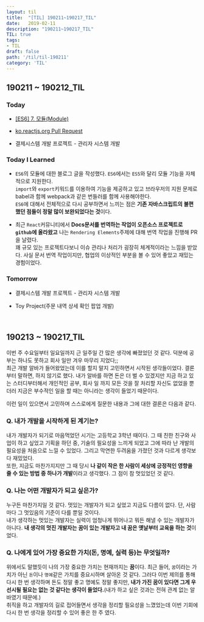 ```yaml
---
layout: til
title:  "[TIL] 190211~190217_TIL"
date:   2019-02-11
description: "190211~190217_TIL"
TIL: true
tags:
- TIL
draft: false
path: '/til/til-190211'
category: 'TIL'
---
```


## 190211 ~ 190212_TIL

### Today 

- [[ES6] 7. 모듈(Module)](https://bkdevlog.netlify.com/posts/module)

- [ko.reactjs.org Pull Request](https://github.com/reactjs/ko.reactjs.org/pull/21)

- 결제시스템 개발 프로젝트 - 관리자 시스템 개발

### Today I Learned

- `ES6`의 모듈에 대한 블로그 글을 작성했다. `ES6`에서는 `ES5`와 달리 모듈 기능을 자체적으로 지원한다. <br/>`import`와 `export`키워드를 이용하여 기능을 제공하고 있고 브라우저의 지원 문제로 babel과 함께 webpack과 같은 번들러를 함께 사용해야한다.<br/>`ES6`에 대해서 전체적으로 다시 공부하면서 느끼는 점은 **기존 자바스크립트의 불편했던 점들이 정말 많이 보완되었다는 것**이다.

- 최근 `React`커뮤니티에서 **Docs문서를 번역하는 작업이 오픈소스 프로젝트로 `github`에 올라왔고** 나는 `Rendering Elements`주제에 대해 번역 작업을 진행해 PR을 날렸다. <br/>꽤 규모 있는 프로젝트다보니 이슈 관리나 처리가 굉장히 체계적이라는 느낌을 받았다. 사실 문서 번역 작업이지만, 협업의 이상적인 부분을 볼 수 있어 좋았고 재밌는 경험이었다.

### Tomorrow

- 결제시스템 개발 프로젝트 - 관리자 시스템 개발

- Toy Project(주문 내역 상세 확인 팝업 개발)

<br/>

## 190213 ~ 190217_TIL

이번 주 수요일부터 일요일까지 근 일주일 간 많은 생각에 빠졌었던 것 같다. 덕분에 공부는 하나도 못하고 회사 일만 겨우 마무리 지었다;;<br/>최근 개발 알바가 들어왔었는데 이를 할지 말지 고민하면서 시작된 생각들이었다. 결론부터 말하면, 하지 않기로 했다. 내가 알바를 하면 돈은 더 벌 수 있겠지만 지금 하고 있는 스터디부터해서 개인적인 공부, 회사 일 까지 모든 것을 잘 처리할 자신도 없었을 뿐더러 지금은 부수적인 일을 할 때는 아니라는 생각이 들었기 때문이다.

이런 일이 있으면서 고민하며 스스로에게 질문한 내용과 그에 대한 결론은 다음과 같다.

### Q. 내가 개발을 시작하게 된 계기는?

내가 개발자가 되기로 마음먹었던 시기는 고등학교 3학년 때이다. 그 때 친한 친구와 사업이 하고 싶었고 기획을 하던 중, 기술의 필요성을 느끼게 되었고 그에 따라 난 개발의 필요성을 처음으로 느낄 수 있었다. 그리고 막연한 두려움을 가졌던 것과 다르게 생각보다 재밌었다.<br/> 또한, 지금도 마찬가지지만 그 때 당시 **나 같이 작은 한 사람이 세상에 긍정적인 영향을 줄 수 있는 방법 중 하나가 개발**이라고 생각했다. 그 점이 참 멋있었던 것 같다.

### Q. 나는 어떤 개발자가 되고 싶은가?

누구든 마찬가지일 것 같다. 멋있는 개발자가 되고 싶었고 지금도 다름이 없다. 단, 사람마다 그 멋있음의 기준이 다를 뿐일 것이다.<br/>내가 생각하는 멋있는 개발자는 실력이 엄청나게 뛰어나고 뭐든 해낼 수 있는 개발자가 아니다. **내 생각의 멋진 개발자는 꿈이 있는 개발자고 내 꿈은 옛날부터 교육을 하는 것**이었다.

### Q. 나에게 있어 가장 중요한 가치(돈, 명예, 실력 등)는 무엇일까?

위에서도 말했듯이 나의 가장 중요한 가치는 현재까지는 **꿈**이다. 최근 들어, `꿈`이라는 가치가 아닌 `돈`이나 `명예`같은 가치를 중요시하며 살아온 것 같다. 그러다 이번 제의를 통해 다시 한 번 생각하며 돈도 정말 좋고 명예도 정말 좋지만, **내가 가진 꿈이 있다면 그게 우선시될 필요는 없는 것 같다는 생각이 들었다.**(내가 하고 싶은 것과는 전혀 관계 없는 알바였기 때문에.)<br/>
취직을 하고 개발자의 길로 접어들면서 생각을 정리할 필요성을 느꼈었는데 이번 기회에 다시 한 번 생각을 정리할 수 있어 좋은 한 주 였다.

<br/>